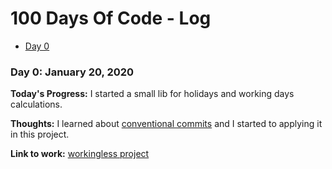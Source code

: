 # 100 Days Of Code - Log

* [Day 0](#day0)


<a id="day0"></a>
### Day 0: January 20, 2020

**Today's Progress:** I started a small lib for holidays and working days calculations.

**Thoughts:** I learned about [conventional commits](https://www.conventionalcommits.org/en/v1.0.0/) and I started to applying it in this project.

**Link to work:** [workingless project](https://github.com/pity7736/workingless)
